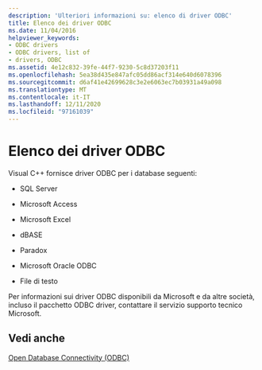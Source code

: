 ```yaml
---
description: 'Ulteriori informazioni su: elenco di driver ODBC'
title: Elenco dei driver ODBC
ms.date: 11/04/2016
helpviewer_keywords:
- ODBC drivers
- ODBC drivers, list of
- drivers, ODBC
ms.assetid: 4e12c832-39fe-44f7-9230-5c8d37203f11
ms.openlocfilehash: 5ea38d435e847afc05dd86acf314e640d6078396
ms.sourcegitcommit: d6af41e42699628c3e2e6063ec7b03931a49a098
ms.translationtype: MT
ms.contentlocale: it-IT
ms.lasthandoff: 12/11/2020
ms.locfileid: "97161039"
---
```

# <a name="odbc-driver-list"></a>Elenco dei driver ODBC

Visual C++ fornisce driver ODBC per i database seguenti:

- SQL Server

- Microsoft Access

- Microsoft Excel

- dBASE

- Paradox

- Microsoft Oracle ODBC

- File di testo

Per informazioni sui driver ODBC disponibili da Microsoft e da altre società, incluso il pacchetto ODBC driver, contattare il servizio supporto tecnico Microsoft.

## <a name="see-also"></a>Vedi anche

[Open Database Connectivity (ODBC)](../../data/odbc/open-database-connectivity-odbc.md)
